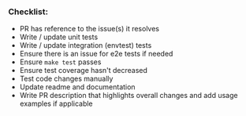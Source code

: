 ### Checklist:
 - PR has reference to the issue(s) it resolves
 - Write / update unit tests
 - Write / update integration (envtest) tests
 - Ensure there is an issue for e2e tests if needed
 - Ensure `make test` passes
 - Ensure test coverage hasn't decreased
 - Test code changes manually
 - Update readme and documentation
 - Write PR description that highlights overall changes and add usage examples if applicable